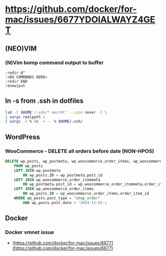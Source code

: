 # https://github.com/docker/for-mac/issues/6677YDOIALWAYZ4GET

## (NEO)VIM

### (N)Vim bomp command output to buffer

```vim
:redir @"
:<DO COMMANDS HERE>
:redir END
:enew|put
```

## ln -s from .ssh in dotfiles

```bash
lsd -I $HOME'/.ssh/*.secret' --icon never -1 \
| xargs realpath \
| xargs -J % ln -s -- % $HOME/.ssh/
```

## WordPress

### WooCommerce - DELETE all orders before date (NON-HPOS)

```sql
DELETE wp_posts, wp_postmeta, wp_woocommerce_order_items, wp_woocommerce_order_itemmeta
    FROM wp_posts 
    LEFT JOIN wp_postmeta 
        ON wp_posts.ID = wp_postmeta.post_id 
    LEFT JOIN wp_woocommerce_order_itemmeta 
        ON wp_postmeta.post_id = wp_woocommerce_order_itemmeta.order_item_id 
    LEFT JOIN wp_woocommerce_order_items 
        ON wp_posts.ID = wp_woocommerce_order_items.order_item_id 
    WHERE wp_posts.post_type = "shop_order" 
        AND wp_posts.post_date < '2024-11-01';
```

## Docker

### Docker vmnet issue

- [https://github.com/docker/for-mac/issues/6677](https://github.com/docker/for-mac/issues/6677)

